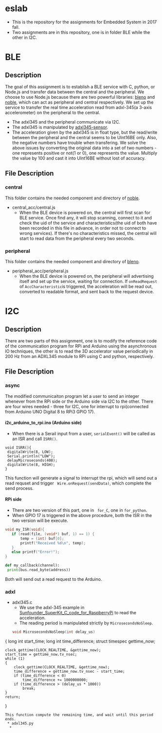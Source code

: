 # eslab
* This is the repository for the assignments for Embedded System in 2017 fall.  
* Two assignments are in this repository, one is in folder BLE while the other in I2C.

# BLE 
## Description
The goal of this assignment is to establish a BLE service with C, python, or Node.js and transfer data between the central and the peripheral.  We choose to use Node.js because there are two powerful libraries: [bleno](https://github.com/sandeepmistry/bleno) and [noble](https://github.com/sandeepmistry/noble), which can act as peripheral and central respectively.  We set up the service to transfer the real time acceleration read from adxl-345(a 3-axis accelerometer) on the peripheral to the central.
* The adxl345 and the peripheral communicate via I2C.
* The adxl345 is manipulated by [adxl345-sensor](https://github.com/skylarstein/adxl345-sensor).
* The acceleration given by the adxl345 is in float type, but the read/write between the peripheral and the central seems to be UInt16BE only.  Also, the negative numbers have trouble when transfering. We solve the above issues by converting the original data into a set of two numbers - one represents positive or not(1 or 0), one represents the value. Multiply the value by 100 and cast it into UInt16BE without lost of accuracy.

## File Description
### central
This folder contains the needed component and directory of [noble](https://github.com/sandeepmistry/noble).
* central_acc/central.js
  * When the BLE device is powered on, the central will first scan for BLE service. Once find any, it will stop scanning, connect to it and check the uid of the service and characteristics(the uid of both have been recorded in this file in advance, in order not to connect to wrong services). If there's no characteristics missed, the central will start to read data from the peripheral every two seconds.

### peripheral
This folder contains the needed component and directory of [bleno](https://github.com/sandeepmistry/bleno).
* peripheral_acc/peripheral.js
  * When the BLE device is powered on, the peripheral will advertising itself and set up the service, waiting for connection. If ```onReadRequest``` of ```AccCharacteristic```is triggered, the acceleration will be read out, converted to readable format, and sent back to the request device.




# I2C
## Description
There are two parts of this assignment, one is to modify the reference code of the communication program for RPi and Arduino using the asynchronous IO techniques, the other is to read the 3D accelerator value periodically in 200 Hz from an ADXL345 module to RPi using C and python, respectively.

## File Description
### async 
The modified communicaiton program let a user to send an integer whenever from the RPi side or the Arduino side via I2C to the other. There are four wires needed - three for I2C, one for interrupt to rpi(connected from Arduino UNO Digital 8 to RPi3 GPIO 17). 
#### i2c_arduino_to_rpi.ino (Arduino side)
 * When there is a Serail input from a user, ```serialEvent()``` will be called as an ISR and call ```ISRR()```.
 ```arduino
 void ISRR(){
  digitalWrite(8, LOW);
  Serial.println("LOW");
  delayMicroseconds(400);
  digitalWrite(8, HIGH);
}
```
This function will generate a signal to interrupt the rpi, which will send out a read requset and trigger ``` Wire.onRequest(sendData)```, which complete the send process.

#### RPi side
 * There are two version of this part, one in ``` for_C```, one in ```for_python```.
 * When GPIO 17 is triggered in the above procedure, both the ISR in the two version will be execute.
 ``` C
 void my_ISR(void){
	if (read(file, (void*) buf, 1) == 1) {
		temp = (int) buf[0];
		printf("Received %d\n", temp);
	}
	else printf("Error!");
}
```
```python
def my_callback(channel):
 print(bus.read_byte(address))
```
Both will send out a read request to the Arduino.

### adxl
 * adxl345.c
   * We use the adxl-345 example in [Sunfounder_SuperKit_C_code_for_RaspberryPi](https://github.com/sunfounder/Sunfounder_SuperKit_C_code_for_RaspberryPi) to read the acceleration.
   * The reading period is manipulated strictly by ```MicrosecondsNoSleep```.
   ```C
   void MicrosecondsNoSleep(int delay_us)
{
	long int start_time;
	long int time_difference;
	struct timespec gettime_now;

	clock_gettime(CLOCK_REALTIME, &gettime_now);
	start_time = gettime_now.tv_nsec;
	while (1)
	{
		clock_gettime(CLOCK_REALTIME, &gettime_now);
		time_difference = gettime_now.tv_nsec - start_time;
		if (time_difference < 0)
			time_difference += 1000000000;				
		if (time_difference > (delay_us * 1000))
			break;
	}
	return;
}
```
This function compute the remaining time, and wait until this period ends.
 * adxl345.py
  * 
